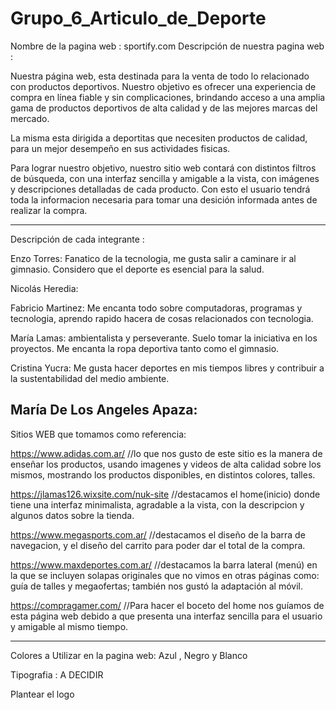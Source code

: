 # Grupo_6_Articulo_de_Deporte
Nombre de la pagina web : sportify.com
Descripción de nuestra pagina web :

Nuestra página web, esta destinada para la venta de todo lo relacionado con productos deportivos. Nuestro objetivo es ofrecer una experiencia de compra en línea fiable y sin complicaciones, brindando acceso a una amplia gama de productos deportivos de alta calidad y de las mejores marcas del mercado.

La misma esta dirigida a deportitas que necesiten productos de calidad, para un mejor desempeño en sus actividades fisicas.

Para lograr nuestro objetivo, nuestro sitio web contará con distintos filtros de búsqueda, con una interfaz sencilla y amigable a la vista, con imágenes y descripciones detalladas de cada producto. Con esto el usuario tendrá toda la informacion necesaria para tomar una desición informada antes de realizar la compra.

----------------------------------------------------------------------------------------

Descripción de cada integrante : 

Enzo Torres: Fanatico de la tecnologia, me gusta salir a caminare ir al gimnasio. Considero que el deporte es esencial para la salud.

Nicolás Heredia:

Fabricio Martinez: Me encanta todo sobre computadoras, programas y tecnologia, aprendo rapido hacera de cosas relacionados con tecnologia.

María Lamas: ambientalista y perseverante. Suelo tomar la iniciativa en los proyectos.
Me encanta la ropa deportiva tanto como el gimnasio.

Cristina Yucra: Me gusta hacer deportes en mis tiempos libres y contribuir a la sustentabilidad del medio ambiente.

María De Los Angeles Apaza:
------------------------------------------------------------------------------------

Sitios WEB que tomamos como referencia: 

https://www.adidas.com.ar/ //lo que nos gusto de este sitio es la manera de enseñar los productos, usando imagenes y videos de alta calidad sobre los mismos, mostrando los productos disponibles, en distintos colores, talles.

https://jlamas126.wixsite.com/nuk-site   //destacamos el home(inicio) donde tiene una interfaz minimalista, agradable a la vista, con la descripcion y algunos datos sobre la tienda.

https://www.megasports.com.ar/  //destacamos el diseño de la barra de navegacion, y el diseño del carrito para poder dar el total de la compra.

https://www.maxdeportes.com.ar/ //destacamos la barra lateral (menú) en la que se incluyen solapas originales que no vimos en otras páginas como: guía de talles
y megaofertas; también nos gustó la adaptación al móvil.

https://compragamer.com/ //Para hacer el boceto del home nos guíamos de esta página web debido a que presenta una interfaz sencilla para el usuario y amigable al mismo tiempo.










---------------------------------------------------------------------------------
Colores a Utilizar en la pagina web: Azul , Negro y Blanco
 
Tipografia :  A DECIDIR

Plantear el logo














